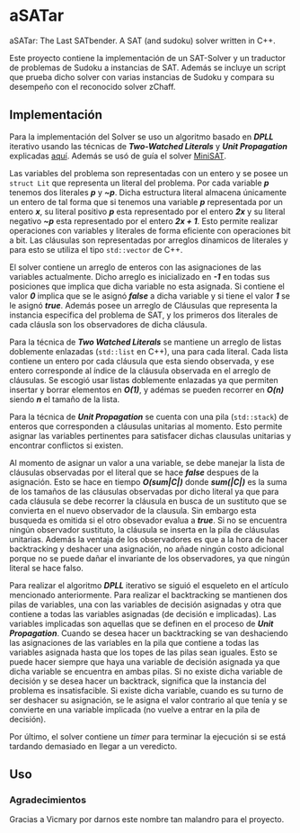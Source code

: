 # aSATar
aSATar: The Last SATbender. A SAT (and sudoku) solver written in C++.

Este proyecto contiene la implementación de un SAT-Solver y un traductor de problemas de Sudoku a instancias de SAT. Además se incluye un script que prueba dicho solver con varias instancias de Sudoku y compara su desempeño con el reconocido solver zChaff.

## Implementación
Para la implementación del Solver se uso un algoritmo basado en ***DPLL*** iterativo usando las técnicas de ***Two-Watched Literals*** y ***Unit Propagation*** explicadas [aquí](https://www.cs.cornell.edu/gomes/pdf/2008_gomes_knowledge_satisfiability.pdf). Además se usó de guía el solver [MiniSAT](https://github.com/niklasso/minisat).

Las variables del problema son representadas con un entero y se posee un `struct Lit` que representa un literal del problema. Por cada variable ***p*** tenemos dos literales ***p*** y ***~p***. Dicha estructura literal almacena únicamente un entero de tal forma que si tenemos una variable ***p*** representada por un entero ***x***, su literal positivo ***p*** esta representado por el entero ***2x*** y su literal negativo ***~p*** esta representado por el entero ***2x + 1***. Esto permite realizar operaciones con variables y literales de forma eficiente con operaciones bit a bit. Las cláusulas son representadas por arreglos dínamicos de literales y para esto se utiliza el tipo `std::vector` de C++.

El solver contiene un arreglo de enteros con las asignaciones de las variables actualmente. Dicho arreglo es inicializado en ***-1*** en todas sus posiciones que implica que dicha variable no esta asignada. Si contiene el valor ***0*** implica que se le asignó ***false*** a dicha variable y si tiene el valor ***1*** se le asignó ***true***. Además posee un arreglo de Cláusulas que representa la instancia especifica del problema de SAT, y los primeros dos literales de cada cláusla son los observadores de dicha cláusula. 

Para la técnica de ***Two Watched Literals*** se mantiene un arreglo de listas doblemente enlazadas (`std::list` en C++), una para cada literal. Cada lista contiene un entero por cada cláusula que esta siendo observada, y ese entero corresponde al índice de la cláusula observada en el arreglo de cláusulas. Se escogió usar listas doblemente enlazadas ya que permiten insertar y borrar elementos en ***O(1)***, y adémas se pueden recorrer en ***O(n)*** siendo ***n*** el tamaño de la lista.

Para la técnica de ***Unit Propagation*** se cuenta con una pila (`std::stack`) de enteros que corresponden a cláusulas unitarias al momento. Esto permite asignar las variables pertinentes para satisfacer dichas clausulas unitarias y encontrar conflictos si existen. 

Al momento de asignar un valor a una variable, se debe manejar la lista de cláusulas observadas por el literal que se hace ***false*** despues de la asignación. Esto se hace en tiempo ***O(sum|C|)*** donde ***sum(|C|)*** es la suma de los tamaños de las cláusulas observadas por dicho literal ya que para cada cláusula se debe recorrer la cláusula en busca de un sustituto que se convierta en el nuevo observador de la clausula. Sin embargo esta busqueda es omitida si el otro obsevador evalua a ***true***. Si no se encuentra ningún observador sustituto, la cláusula se inserta en la pila de cláusulas unitarias. Además la ventaja de los observadores es que a la hora de hacer backtracking y deshacer una asignación, no añade ningún costo adicional porque no se puede dañar el invariante de los observadores, ya que ningún literal se hace falso.

Para realizar el algoritmo ***DPLL*** iterativo se siguió el esqueleto en el artículo mencionado anteriormente. Para realizar el backtracking se mantienen dos pilas de variables, una con las variables de decisión asignadas y otra que contiene a todas las variables asignadas (de decisión e implicadas). Las variables implicadas son aquellas que se definen en el proceso de ***Unit Propagation***. Cuando se desea hacer un backtracking se van deshaciendo las asignaciones de las variables en la pila que contiene a todas las variables asignada hasta que los topes de las pilas sean iguales. Esto se puede hacer siempre que haya una variable de decisión asignada ya que dicha variable se encuentra en ambas pilas. Si no existe dicha variable de decisión y se desea hacer un backtrack, significa que la instancia del problema es insatisfacible. Si existe dicha variable, cuando es su turno de ser deshacer su asignación, se le asigna el valor contrario al que tenía y se convierte en una variable implicada (no vuelve a entrar en la pila de decisión).

Por último, el solver contiene un *timer* para terminar la ejecución si se está tardando demasiado en llegar a un veredicto.

## Uso

### Agradecimientos
Gracias a Vicmary por darnos este nombre tan malandro para el proyecto.
